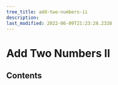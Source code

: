 ```yaml
---
tree_title: add-two-numbers-ii
description: 
last_modified: 2022-06-09T21:23:28.2328
---
```


# Add Two Numbers II

## Contents
